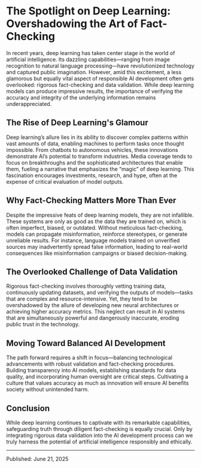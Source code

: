 # The Spotlight on Deep Learning: Overshadowing the Art of Fact-Checking

In recent years, deep learning has taken center stage in the world of artificial intelligence. Its dazzling capabilities—ranging from image recognition to natural language processing—have revolutionized technology and captured public imagination. However, amid this excitement, a less glamorous but equally vital aspect of responsible AI development often gets overlooked: rigorous fact-checking and data validation. While deep learning models can produce impressive results, the importance of verifying the accuracy and integrity of the underlying information remains underappreciated.

## The Rise of Deep Learning's Glamour

Deep learning’s allure lies in its ability to discover complex patterns within vast amounts of data, enabling machines to perform tasks once thought impossible. From chatbots to autonomous vehicles, these innovations demonstrate AI’s potential to transform industries. Media coverage tends to focus on breakthroughs and the sophisticated architectures that enable them, fueling a narrative that emphasizes the “magic” of deep learning. This fascination encourages investments, research, and hype, often at the expense of critical evaluation of model outputs.

## Why Fact-Checking Matters More Than Ever

Despite the impressive feats of deep learning models, they are not infallible. These systems are only as good as the data they are trained on, which is often imperfect, biased, or outdated. Without meticulous fact-checking, models can propagate misinformation, reinforce stereotypes, or generate unreliable results. For instance, language models trained on unverified sources may inadvertently spread false information, leading to real-world consequences like misinformation campaigns or biased decision-making.

## The Overlooked Challenge of Data Validation

Rigorous fact-checking involves thoroughly vetting training data, continuously updating datasets, and verifying the outputs of models—tasks that are complex and resource-intensive. Yet, they tend to be overshadowed by the allure of developing new neural architectures or achieving higher accuracy metrics. This neglect can result in AI systems that are simultaneously powerful and dangerously inaccurate, eroding public trust in the technology.

## Moving Toward Balanced AI Development

The path forward requires a shift in focus—balancing technological advancements with robust validation and fact-checking procedures. Building transparency into AI models, establishing standards for data quality, and incorporating human oversight are critical steps. Cultivating a culture that values accuracy as much as innovation will ensure AI benefits society without unintended harm.

## Conclusion

While deep learning continues to captivate with its remarkable capabilities, safeguarding truth through diligent fact-checking is equally crucial. Only by integrating rigorous data validation into the AI development process can we truly harness the potential of artificial intelligence responsibly and ethically.

---

Published: June 21, 2025

